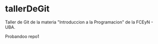 # tallerDeGit

Taller de Git de la materia "Introduccion a la Programacion" de la FCEyN - UBA.

Probandoo
repo1
